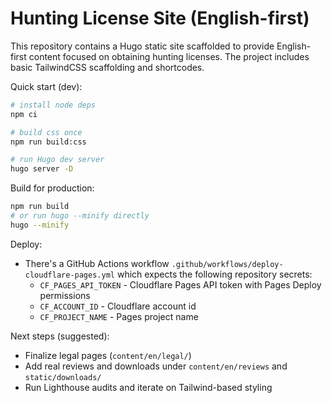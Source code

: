 # Hunting License Site (English-first)

This repository contains a Hugo static site scaffolded to provide English-first content focused on obtaining hunting licenses. The project includes basic TailwindCSS scaffolding and shortcodes.

Quick start (dev):

```bash
# install node deps
npm ci

# build css once
npm run build:css

# run Hugo dev server
hugo server -D
```

Build for production:

```bash
npm run build
# or run hugo --minify directly
hugo --minify
```

Deploy:
- There's a GitHub Actions workflow `.github/workflows/deploy-cloudflare-pages.yml` which expects the following repository secrets:
  - `CF_PAGES_API_TOKEN` - Cloudflare Pages API token with Pages Deploy permissions
  - `CF_ACCOUNT_ID` - Cloudflare account id
  - `CF_PROJECT_NAME` - Pages project name

Next steps (suggested):
- Finalize legal pages (`content/en/legal/`)
- Add real reviews and downloads under `content/en/reviews` and `static/downloads/`
- Run Lighthouse audits and iterate on Tailwind-based styling
